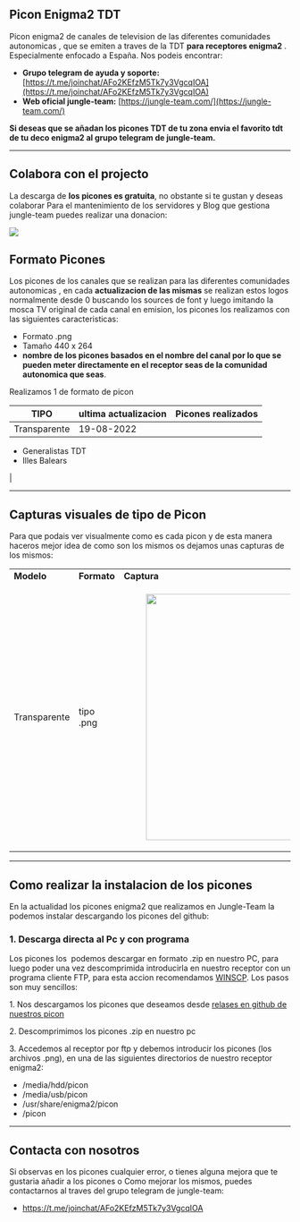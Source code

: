 ## Picon Enigma2 TDT

Picon enigma2 de canales de television de las diferentes comunidades autonomicas , que se emiten a traves de la TDT **para receptores enigma2** . Especialmente enfocado a España. Nos podeis encontrar:

*   **Grupo telegram de ayuda y soporte:** [https://t.me/joinchat/AFo2KEfzM5Tk7y3VgcqIOA](https://t.me/joinchat/AFo2KEfzM5Tk7y3VgcqIOA)
*   **Web oficial jungle-team:** [https://jungle-team.com/](https://jungle-team.com/)

**Si deseas que se añadan los picones TDT de tu zona envia el favorito tdt de tu deco enigma2 al grupo telegram de jungle-team.** 

---

## Colabora con el projecto

La descarga de **los picones es gratuita**, no obstante si te gustan y deseas colaborar Para el mantenimiento de los servidores y Blog que gestiona jungle-team puedes realizar una donacion:

[![](https://33333.cdn.cke-cs.com/kSW7V9NHUXugvhoQeFaf/images/b69f38d9861307945a17725238ddbcfdafcf9ebaa31ae74b.png)](https://www.paypal.me/jungleteam)

## Formato Picones

Los picones de los canales que se realizan para las diferentes comunidades autonomicas , en cada **actualizacion de las mismas** se realizan estos logos normalmente desde 0 buscando los sources de font y luego imitando la mosca TV original de cada canal en emision, los picones los realizamos con las siguientes caracteristicas:

*   Formato .png
*   Tamaño 440 x 264
*   **nombre de los picones basados en el nombre del canal por lo que se pueden meter directamente en el receptor seas de la comunidad autonomica que seas**. 

Realizamos 1 de formato de picon

| **TIPO** | ultima actualizacion | Picones realizados |
| --- | --- | --- |
| Transparente | 19-08-2022 | 
*   Generalistas TDT
*   Illes Balears

 |

---

## Capturas visuales de tipo de Picon

Para que podais ver visualmente como es cada picon y de esta manera haceros mejor idea de como son los mismos os dejamos unas capturas de los mismos: 

<table><tbody><tr><td><strong>Modelo</strong></td><td><strong>Formato</strong></td><td><strong>Captura</strong></td></tr><tr><td>Transparente</td><td>tipo .png</td><td><figure class="image"><img src="https://33333.cdn.cke-cs.com/kSW7V9NHUXugvhoQeFaf/images/cd38ad806c0161f20d269269ea719251c9fcbd9b35f35699.png" srcset="https://33333.cdn.cke-cs.com/kSW7V9NHUXugvhoQeFaf/images/cd38ad806c0161f20d269269ea719251c9fcbd9b35f35699.png/w_120 120w, https://33333.cdn.cke-cs.com/kSW7V9NHUXugvhoQeFaf/images/cd38ad806c0161f20d269269ea719251c9fcbd9b35f35699.png/w_200 200w, https://33333.cdn.cke-cs.com/kSW7V9NHUXugvhoQeFaf/images/cd38ad806c0161f20d269269ea719251c9fcbd9b35f35699.png/w_280 280w, https://33333.cdn.cke-cs.com/kSW7V9NHUXugvhoQeFaf/images/cd38ad806c0161f20d269269ea719251c9fcbd9b35f35699.png/w_360 360w, https://33333.cdn.cke-cs.com/kSW7V9NHUXugvhoQeFaf/images/cd38ad806c0161f20d269269ea719251c9fcbd9b35f35699.png/w_440 440w" sizes="100vw" width="440"></figure></td></tr></tbody></table>

---

## **Como realizar la instalacion de los picones**

En la actualidad los picones enigma2 que realizamos en Jungle-Team la podemos instalar descargando los picones del github:

### **1\. Descarga directa al Pc y con programa**

Los picones los  podemos descargar en formato .zip en nuestro PC, para luego poder una vez descomprimida introducirla en nuestro receptor con un programa cliente FTP, para esta accion recomendamos [WINSCP](https://winscp.net/eng/download.php). Los pasos son muy sencillos:

1\. Nos descargamos los picones que deseamos desde [relases en github de nuestros picon](https://github.com/jungla-team/Picon-enigma2-Movistar/releases)

2\. Descomprimimos los picones .zip en nuestro pc

3\. Accedemos al receptor por ftp y debemos introducir los picones (los archivos .png), en una de las siguientes directorios de nuestro receptor enigma2:

*   /media/hdd/picon
*   /media/usb/picon
*   /usr/share/enigma2/picon
*   /picon

---

## **Contacta con nosotros**

Si observas en los picones cualquier error, o tienes alguna mejora que te gustaria añadir a los picones o Como mejorar los mismos, puedes contactarnos al traves del grupo telegram de jungle-team:

*   https://t.me/joinchat/AFo2KEfzM5Tk7y3VgcqIOA
